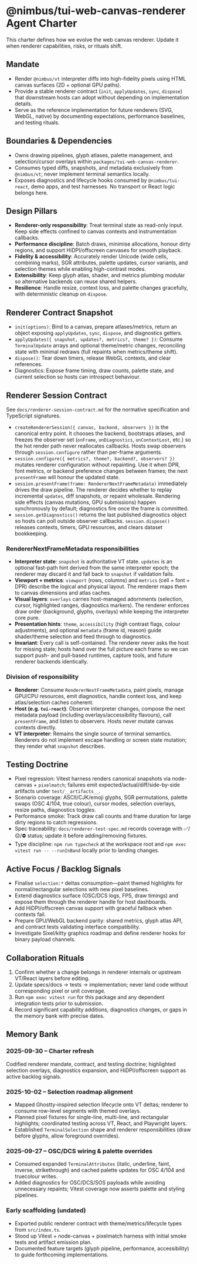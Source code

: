 # @nimbus/tui-web-canvas-renderer Agent Charter

This charter defines how we evolve the web canvas renderer. Update it when renderer capabilities, risks, or rituals shift.

## Mandate
- Render `@nimbus/vt` interpreter diffs into high-fidelity pixels using HTML canvas surfaces (2D + optional GPU paths).
- Provide a stable renderer contract (`init`, `applyUpdates`, `sync`, `dispose`) that downstream hosts can adopt without depending on implementation details.
- Serve as the reference implementation for future renderers (SVG, WebGL, native) by documenting expectations, performance baselines, and testing rituals.

## Boundaries & Dependencies
- Owns drawing pipelines, glyph atlases, palette management, and selection/cursor overlays within `packages/tui-web-canvas-renderer`.
- Consumes typed diffs, snapshots, and metadata exclusively from `@nimbus/vt`; never implement terminal semantics locally.
- Exposes diagnostics and lifecycle hooks consumed by `@nimbus/tui-react`, demo apps, and test harnesses. No transport or React logic belongs here.

## Design Pillars
- **Renderer-only responsibility**: Treat terminal state as read-only input. Keep side effects confined to canvas contexts and instrumentation callbacks.
- **Performance discipline**: Batch draws, minimise allocations, honour dirty regions, and support HiDPI/offscreen canvases for smooth playback.
- **Fidelity & accessibility**: Accurately render Unicode (wide cells, combining marks), SGR attributes, palette updates, cursor variants, and selection themes while enabling high-contrast modes.
- **Extensibility**: Keep glyph atlas, shader, and metrics plumbing modular so alternative backends can reuse shared helpers.
- **Resilience**: Handle resize, context loss, and palette changes gracefully, with deterministic cleanup on `dispose`.

## Renderer Contract Snapshot
- `init(options)`: Bind to a canvas, prepare atlases/metrics, return an object exposing `applyUpdates`, `sync`, `dispose`, and diagnostics getters.
- `applyUpdates({ snapshot, updates?, metrics?, theme? })`: Consume `TerminalUpdate` arrays and optional theme/metric changes, reconciling state with minimal redraws (full repaints when metrics/theme shift).
- `dispose()`: Tear down timers, release WebGL contexts, and clear references.
- Diagnostics: Expose frame timing, draw counts, palette state, and current selection so hosts can introspect behaviour.

## Renderer Session Contract
See `docs/renderer-session-contract.md` for the normative specification and TypeScript signatures.
- `createRendererSession({ canvas, backend, observers })` is the canonical entry point. It chooses the backend, bootstraps atlases, and freezes the observer set (`onFrame`, `onDiagnostics`, `onContextLost`, etc.) so the hot render path never reallocates callbacks. Hosts swap observers through `session.configure` rather than per-frame arguments.
- `session.configure({ metrics?, theme?, backend?, observers? })` mutates renderer configuration without repainting. Use it when DPR, font metrics, or backend preference changes between frames; the next `presentFrame` will honour the updated state.
- `session.presentFrame(frame: RendererNextFrameMetadata)` immediately drives the draw pipeline. The renderer decides whether to replay incremental `updates`, diff snapshots, or repaint wholesale. Rendering side effects (canvas mutations, GPU submissions) happen synchronously by default; diagnostics fire once the frame is committed.
- `session.getDiagnostics()` returns the last published diagnostics object so hosts can poll outside observer callbacks. `session.dispose()` releases contexts, timers, GPU resources, and clears dataset bookkeeping.

### RendererNextFrameMetadata responsibilities
- **Interpreter state**: `snapshot` is authoritative VT state. `updates` is an optional fast-path hint derived from the same interpreter epoch; the renderer may discard it and fall back to `snapshot` if validation fails.
- **Viewport + metrics**: `viewport` (rows, columns) and `metrics` (cell + font + DPR) describe the logical and physical layout. The renderer maps them to canvas dimensions and atlas caches.
- **Visual layers**: `overlays` carries host-managed adornments (selection, cursor, highlighted ranges, diagnostics markers). The renderer enforces draw order (background, glyphs, overlays) while keeping the interpreter core pure.
- **Presentation hints**: `theme`, `accessibility` (high contrast flags, colour adjustments), and optional `metadata` (frame id, reason) guide shader/theme selection and feed through to diagnostics.
- **Invariant**: Every call is self-contained. The renderer never asks the host for missing state; hosts hand over the full picture each frame so we can support push- and pull-based runtimes, capture tools, and future renderer backends identically.

### Division of responsibility
- **Renderer**: Consume `RendererNextFrameMetadata`, paint pixels, manage GPU/CPU resources, emit diagnostics, handle context loss, and keep atlas/selection caches coherent.
- **Host (e.g. `tui-react`)**: Observe interpreter changes, compose the next metadata payload (including overlays/accessibility flavours), call `presentFrame`, and listen to observers. Hosts never mutate canvas contexts directly.
- **VT interpreter**: Remains the single source of terminal semantics. Renderers do not implement escape handling or screen state mutation; they render what `snapshot` describes.

## Testing Doctrine
- Pixel regression: Vitest harness renders canonical snapshots via node-canvas + `pixelmatch`; failures emit expected/actual/diff/side-by-side artifacts under `test/__artifacts__`.
- Scenario coverage: ASCII/CJK/emoji glyphs, SGR permutations, palette swaps (OSC 4/104, true colour), cursor modes, selection overlays, resize paths, diagnostics toggles.
- Performance smoke: Track draw call counts and frame duration for large dirty regions to catch regressions.
- Spec traceability: `docs/renderer-test-spec.md` records coverage with ✅/🟡/⛔️ status; update it before adding/removing fixtures.
- Type discipline: `npm run typecheck` at the workspace root and `npm exec vitest run -- --runInBand` locally prior to landing changes.

## Active Focus / Backlog Signals
- Finalise `selection:*` deltas consumption—paint themed highlights for normal/rectangular selections with new pixel baselines.
- Extend diagnostics surface (OSC/DCS logs, FPS, draw timings) and expose them through the renderer handle for host dashboards.
- Add HiDPI/offscreen canvas support with graceful fallback when contexts fail.
- Prepare GPU/WebGL backend parity: shared metrics, glyph atlas API, and contract tests validating interface compatibility.
- Investigate Sixel/kitty graphics roadmap and define renderer hooks for binary payload channels.

## Collaboration Rituals
1. Confirm whether a change belongs in renderer internals or upstream VT/React layers before editing.
2. Update specs/docs → tests → implementation; never land code without corresponding pixel or unit coverage.
3. Run `npm exec vitest run` for this package and any dependent integration tests prior to submission.
4. Record significant capability additions, diagnostics changes, or gaps in the memory bank with precise dates.

## Memory Bank
### 2025-09-30 – Charter refresh
Codified renderer mandate, contract, and testing doctrine; highlighted selection overlays, diagnostics expansion, and HiDPI/offscreen support as active backlog signals.

### 2025-10-02 – Selection roadmap alignment
- Mapped Ghostty-inspired selection lifecycle onto VT deltas; renderer to consume row-level segments with themed overlays.
- Planned pixel fixtures for single-line, multi-line, and rectangular highlights; coordinated testing across VT, React, and Playwright layers.
- Established `TerminalSelection` shape and renderer responsibilities (draw before glyphs, allow foreground overrides).

### 2025-09-27 – OSC/DCS wiring & palette overrides
- Consumed expanded `TerminalAttributes` (italic, underline, faint, inverse, strikethrough) and cached palette updates for OSC 4/104 and truecolour writes.
- Added diagnostics for OSC/DCS/SOS payloads while avoiding unnecessary repaints; Vitest coverage now asserts palette and styling pipelines.

### Early scaffolding (undated)
- Exported public renderer contract with theme/metrics/lifecycle types from `src/index.ts`.
- Stood up Vitest + node-canvas + pixelmatch harness with initial smoke tests and artifact emission plan.
- Documented feature targets (glyph pipeline, performance, accessibility) to guide forthcoming implementations.
